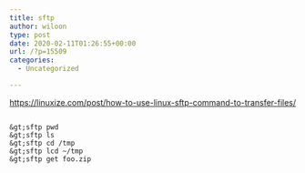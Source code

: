 ```yaml
---
title: sftp
author: wiloon
type: post
date: 2020-02-11T01:26:55+00:00
url: /?p=15509
categories:
  - Uncategorized

---
```

https://linuxize.com/post/how-to-use-linux-sftp-command-to-transfer-files/

```bashsftp remote_username@server_ip_or_hostname

&gt;sftp pwd
&gt;sftp ls
&gt;sftp cd /tmp
&gt;sftp lcd ~/tmp
&gt;sftp get foo.zip
```